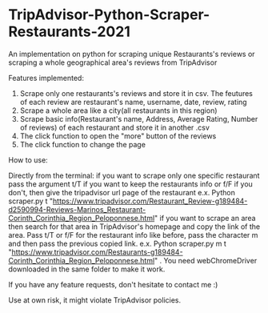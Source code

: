 # TripAdvisor-Python-Scraper-Restaurants-2021 
An implementation on python for scraping unique Restaurants's reviews or scraping a whole geographical area's reviews from TripAdvisor

Features implemented:
1) Scrape only one restaurants's reviews and store it in csv. The feutures of each review are restaurant's name, username, date, review, rating 
2) Scrape a whole area like a city(all restaurants in this region)
3) Scrape basic info(Restaurant's name, Address, Average Rating, Number of reviews) of each restaurant and store it in another .csv
4) The click function to open the "more" button of the reviews
5) The click function to change the page

How to use:

Directly from the terminal: 
if you want to scrape only one specific restaurant pass the argument t/T if you want to keep the restaurants info or f/F if you don't, then give the tripadvisor url page of the restaurant e.x. Python scraper.py t "https://www.tripadvisor.com/Restaurant_Review-g189484-d2590994-Reviews-Marinos_Restaurant-Corinth_Corinthia_Region_Peloponnese.html"
if you want to scrape an area then search for that area in TripAdvisor's homepage and copy the link of the area. Pass t/T or f/F for the restaurant info like before, pass the character m and then pass the previous copied link. e.x. Python scraper.py m t "https://www.tripadvisor.com/Restaurants-g189484-Corinth_Corinthia_Region_Peloponnese.html" .
You need webChromeDriver downloaded in the same folder to make it work.

If you have any feature requests, don't hesitate to contact me :)

Use at own risk, it might violate TripAdvisor policies.
